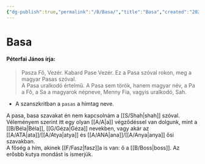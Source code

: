 ```yaml
---
{"dg-publish":true,"permalink":"/B/Basa/","title":"Basa","created":"2024-03-16T23:05","updated":"2024-10-23T23:00"}
---
```



# Basa

  

#### Péterfai János írja:  

> Pasza Fő, Vezér. Kabard Pase Vezér. Ez a Pasa szóval rokon, meg a magyar Pasas szóval.  
> A Pasa uralkodó értelmű. A Pasa sem török, hanem magyar név, a Pa a Fő, a Sa a magyarok népneve, Menny Fia, vagyis uralkodó, Sah.  
- A szanszkritban a `pasas` a hímtag neve.

A pasa, basa szavakat én nem kapcsolnám a [[S/Shah\|shah]] szóval. Véleményem szerint itt egy olyan [[A/A\|a]] végződéssel van dolgunk, mint a [[B/Béla\|Béla]], [[G/Géza\|Géza]] nevekben, vagy akár az [[A/ATA\|ata]]/[[A/Atya\|atya]] és [[A/ANA\|ana]]/[[A/Anya\|anya]] ősi szavakban.  
A főség a hím, akinek [[F/Fasz\|fasz]]a is van: ő a [[B/Boss\|boss]]. Az erősbb kutya mondást is ismerjük.  